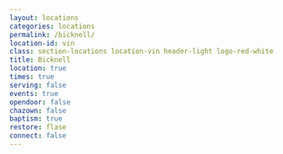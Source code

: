 ```yaml
---
layout: locations
categories: locations
permalink: /bicknell/
location-id: vin
class: section-locations location-vin header-light logo-red-white
title: Bicknell
location: true
times: true
serving: false
events: true
opendoor: false
chazown: false
baptism: true
restore: flase
connect: false
---
```


